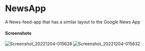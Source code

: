 # NewsApp
A News-feed-app that has a similar layout to the Google News App
#### Screenshots
![Screenshot_20221204-015628](https://user-images.githubusercontent.com/57758789/205460803-9534d9be-98ae-4a7b-94ae-3a522a7112fc.png)
![Screenshot_20221204-015632](https://user-images.githubusercontent.com/57758789/205460805-bfe7076d-8bb0-4109-8c2b-2019481cd570.png)
